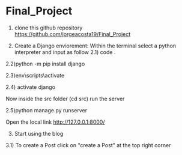 # Final_Project

1) clone this github repository https://github.com/jorgeacosta19/Final_Project

2) Create a Django enviorement:
  Within the terminal select a python interpreter and input as follow
  2.1) code .
  
  2.2)python -m pip install django
  
  2.3)env\scripts\activate
  
  2.4) activate django
  
  Now inside the src folder (cd src) run the server
  
  2.5)python manage.py runserver
  
  Open the local link http://127.0.0.1:8000/
  
  3) Start using the blog
  
  3.1) To create a Post click on "create a Post" at the top right corner

